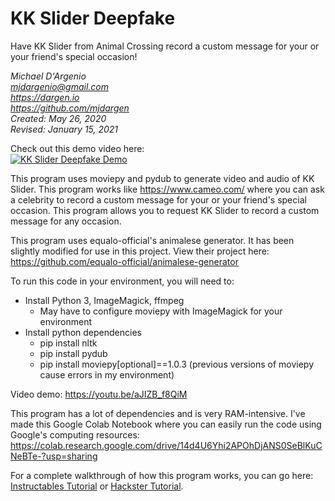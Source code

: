 # KK Slider Deepfake
Have KK Slider from Animal Crossing record a custom message for your or your friend's special occasion!


*Michael D'Argenio  
mjdargenio@gmail.com  
https://dargen.io  
https://github.com/mjdargen  
Created: May 26, 2020  
Revised: January 15, 2021*   

Check out this demo video here:  
[![KK Slider Deepfake Demo](https://img.youtube.com/vi/aJIZB_f8QiM/0.jpg)](https://www.youtube.com/watch?v=aJIZB_f8QiM)


This program uses moviepy and pydub to generate video and audio of KK Slider. This program works like https://www.cameo.com/ where you can ask a celebrity to record a custom message for your or your friend's special occasion. This program allows you to request KK Slider to record a custom message for any occasion.  


This program uses equalo-official's animalese generator. It has been slightly modified for use in this project. View their project here: https://github.com/equalo-official/animalese-generator  


To run this code in your environment, you will need to:  
   * Install Python 3, ImageMagick, ffmpeg  
       * May have to configure moviepy with ImageMagick for your environment  
   * Install python dependencies  
       * pip install nltk  
       * pip install pydub  
       * pip install moviepy[optional]==1.0.3 (previous versions of moviepy cause errors in my environment)  

Video demo: https://youtu.be/aJIZB_f8QiM  


This program has a lot of dependencies and is very RAM-intensive. I've made this Google Colab Notebook where you can easily run the code using Google's computing resources: https://colab.research.google.com/drive/14d4U6Yhi2APOhDjANS0SeBlKuCNeBTe-?usp=sharing  

For a complete walkthrough of how this program works, you can go here: [Instructables Tutorial](https://www.instructables.com/KK-Slider-Deepfake/) or [Hackster Tutorial](https://www.hackster.io/mjdargen/kk-slider-deepfake-931b3d).
